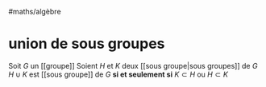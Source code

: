 #maths/algèbre 
# union de sous groupes
Soit $G$ un [[groupe]]
Soient $H$ et $K$ deux [[sous groupe|sous groupes]] de $G$
$H\cup K$ est [[sous groupe]] de $G$ **si et seulement si** $K\subset H$ ou $H\subset K$


